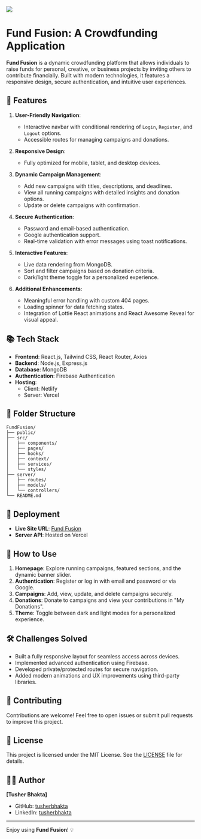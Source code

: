 <img src="https://i.ibb.co/k2BFfSQS/image.png">

# Fund Fusion: A Crowdfunding Application

**Fund Fusion** is a dynamic crowdfunding platform that allows individuals to raise funds for personal, creative, or business projects by inviting others to contribute financially. Built with modern technologies, it features a responsive design, secure authentication, and intuitive user experiences.

## 🌟 Features

1. **User-Friendly Navigation**:  
   - Interactive navbar with conditional rendering of `Login`, `Register`, and `Logout` options.  
   - Accessible routes for managing campaigns and donations.  

2. **Responsive Design**:  
   - Fully optimized for mobile, tablet, and desktop devices.

3. **Dynamic Campaign Management**:  
   - Add new campaigns with titles, descriptions, and deadlines.  
   - View all running campaigns with detailed insights and donation options.  
   - Update or delete campaigns with confirmation.  

4. **Secure Authentication**:  
   - Password and email-based authentication.  
   - Google authentication support.  
   - Real-time validation with error messages using toast notifications.  

5. **Interactive Features**:  
   - Live data rendering from MongoDB.  
   - Sort and filter campaigns based on donation criteria.  
   - Dark/light theme toggle for a personalized experience.  

6. **Additional Enhancements**:  
   - Meaningful error handling with custom 404 pages.  
   - Loading spinner for data fetching states.  
   - Integration of Lottie React animations and React Awesome Reveal for visual appeal.  

## 📚 Tech Stack

- **Frontend**: React.js, Tailwind CSS, React Router, Axios  
- **Backend**: Node.js, Express.js  
- **Database**: MongoDB  
- **Authentication**: Firebase Authentication  
- **Hosting**:  
  - Client: Netlify  
  - Server: Vercel  

## 📂 Folder Structure

```
FundFusion/
├── public/
├── src/
│   ├── components/
│   ├── pages/
│   ├── hooks/
│   ├── context/
│   ├── services/
│   └── styles/
├── server/
│   ├── routes/
│   ├── models/
│   └── controllers/
└── README.md
```

## 🚀 Deployment

- **Live Site URL**: [Fund Fusion](https://fundfusion-client.web.app/)  
- **Server API**: Hosted on Vercel  

## 🎯 How to Use

1. **Homepage**: Explore running campaigns, featured sections, and the dynamic banner slider.  
2. **Authentication**: Register or log in with email and password or via Google.  
3. **Campaigns**: Add, view, update, and delete campaigns securely.  
4. **Donations**: Donate to campaigns and view your contributions in "My Donations".  
5. **Theme**: Toggle between dark and light modes for a personalized experience.  

## 🛠 Challenges Solved

- Built a fully responsive layout for seamless access across devices.  
- Implemented advanced authentication using Firebase.  
- Developed private/protected routes for secure navigation.  
- Added modern animations and UX improvements using third-party libraries.  

## 🙌 Contributing

Contributions are welcome! Feel free to open issues or submit pull requests to improve this project.

## 📄 License

This project is licensed under the MIT License. See the [LICENSE](LICENSE) file for details.

## 🧑‍💻 Author

**[Tusher Bhakta]**  
- GitHub: [tusherbhakta](https://github.com/tusherbhakta)  
- LinkedIn: [tusherbhakta](https://linkedin.com/in/tusherbhakta)  

---

Enjoy using **Fund Fusion**! 💡
```
